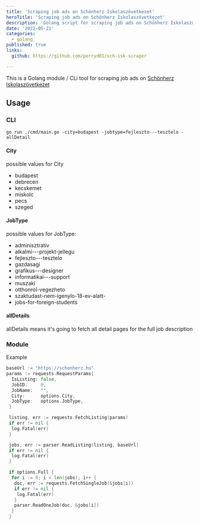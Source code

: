 ```yaml
---
title: 'Scraping job ads on Schönherz Iskolaszövetkezet'
heroTitle: 'Scraping job ads on Schönherz Iskolaszövetkezet'
description: 'Golang script for scraping job ads on Schönherz Iskolaszövetkezet.'
date: '2022-05-21'
categories:
  - golang
published: true
links:
  github: https://github.com/perryd01/sch-isk-scraper

---
```


This is a Golang module / CLi tool for scraping job ads on [Schönherz Iskolaszövetkezet](https://schonherz.hu/)

## Usage

### CLI

```golang
go run ./cmd/main.go -city=budapest -jobtype=fejleszto---tesztelo -allDetail
```

#### City

possible values for City

- budapest
- debrecen
- kecskemet
- miskolc
- pecs
- szeged

#### JobType

possible values for JobType:

- adminisztrativ
- alkalmi---projekt-jellegu
- fejleszto---tesztelo
- gazdasagi
- grafikus---designer
- informatikai---support
- muszaki
- otthonrol-vegezheto
- szaktudast-nem-igenylo-18-ev-alatt-
- jobs-for-foreign-students

#### allDetails

allDetails means it's going to fetch all detail pages for the full job description

### Module

Example

```go
baseUrl := "https://schonherz.hu"
params := requests.RequestParams{
  IsListing: false,
  JobID:     0,
  JobName:   "",
  City:      options.City,
  JobType:   options.JobType,
 }

 listing, err := requests.FetchListing(params)
 if err != nil {
  log.Fatal(err)
 }

 jobs, err := parser.ReadListing(listing, baseUrl)
 if err != nil {
  log.Fatal(err)
 }

 if options.Full {
  for i := 0; i < len(jobs); i++ {
   doc, err := requests.FetchSingleJob(&jobs[i])
   if err != nil {
    log.Fatal(err)
   }
   parser.ReadOneJob(doc, &jobs[i])
  }
 }
```
